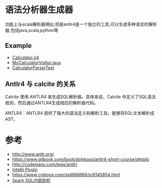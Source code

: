 # 语法分析器生成器

功能上与scala解析器相似,但是antlr4是一个独立的工具,可以生成多种语言的解析器,包括java,scala,python等

## Example
- [Calculator.g4](spark-example%2Fsrc%2Fmain%2Fantlr4%2Fcn%2Fjuntaozhang%2Fexample%2Fantlr%2FCalculator.g4)
- [MyCalculatorVisitor.java](spark-example%2Fsrc%2Fmain%2Fjava%2Fcn%2Fjuntaozhang%2Fexample%2Fantlr%2FMyCalculatorVisitor.java)
- [CalculatorParserTest](.spark-example/src/main/scala/cn/juntaozhang/example/antlr/CalculatorParserTest.scala)

## Antlr4 与 calcite 的关系
Calcite 使用 ANTLR4 来生成SQL解析器。具体来说，Calcite 中定义了SQL语法规则，然后通过ANTLR4生成相应的解析器代码。

ANTLR4：ANTLR4 提供了强大的语法定义和解析工具，能够将SQL文本解析成AST。

# 参考
* http://www.antlr.org/
* https://www.gitbook.com/book/dohkoos/antlr4-short-course/details
* http://codemany.com/tags/antlr/
* [Intellij Plugin](https://github.com/antlr/antlr4/blob/master/doc/java-target.md)
* https://www.cnblogs.com/sld666666/p/6145854.html
* [Spark SQL内部剖析](https://www.dedao.cn/ebook/reader?id=pqvNQ1KRJa7EmgG8MPKrzykNVbDpBWZPed6wQA1xO54nlvZq296YodejLXVJE5eA)